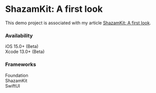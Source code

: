 # ShazamKit: A first look

This demo project is associated with my article [ShazamKit: A first look](https://yaacoub.github.io/articles/swift/shazamkit-a-first-look/).

### Availability

iOS 15.0+ (Beta)
<br>
Xcode 13.0+ (Beta)

### Frameworks

Foundation
<br>
ShazamKit
<br>
SwiftUI

